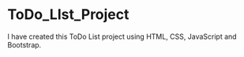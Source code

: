# ToDo_LIst_Project
I have created this ToDo List project using HTML, CSS, JavaScript and Bootstrap.
